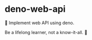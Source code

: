 # deno-web-api
🔭 Implement web API using deno.


<!-- INSPIRATIONAL_QUOTE_START -->
Be a lifelong learner, not a know-it-all.
🦖
<!-- INSPIRATIONAL_QUOTE_END -->
